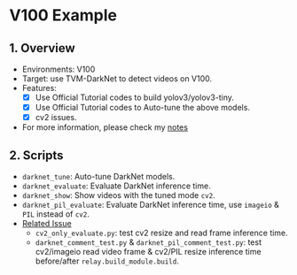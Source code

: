 # V100 Example

## 1. Overview
+ Environments: V100
+ Target: use TVM-DarkNet to detect videos on V100.
+ Features:
  + [x] Use Official Tutorial codes to build yolov3/yolov3-tiny.
  + [x] Use Official Tutorial codes to Auto-tune the above models.
  + [x] cv2 issues.
+ For more information, please check my [notes](https://zhuanlan.zhihu.com/p/91876198)

## 2. Scripts
+ `darknet_tune`: Auto-tune DarkNet models.
+ `darknet_evaluate`: Evaluate DarkNet inference time.
+ `darknet_show`: Show videos with the tuned mode `cv2`.
+ `darknet_pil_evaluate`: Evaluate DarkNet inference time, use `imageio` & `PIL` instead of `cv2`.
+ [Related Issue](https://discuss.tvm.ai/t/use-tvm-darknet-to-detect-vidoes-after-relay-build-module-build-cv2-ops-cost-much-more-time/4730)
  + `cv2_only_evaluate.py`: test cv2 resize and read frame inference time.
  + `darknet_comment_test.py` & `darknet_pil_comment_test.py`: test cv2/imageio read video frame & cv2/PIL resize inference time before/after `relay.build_module.build`.